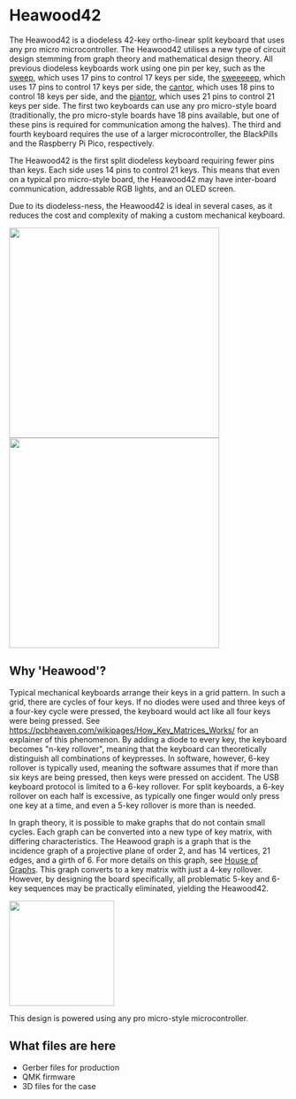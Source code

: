 # Heawood42

The Heawood42 is a diodeless 42-key ortho-linear split keyboard that uses any pro micro microcontroller. The Heawood42 utilises a new type of circuit design stemming from graph theory and mathematical design theory. All previous diodeless keyboards work using one pin per key, such as the [sweep](https://github.com/davidphilipbarr/Sweep), which uses 17 pins to control 17 keys per side, the [sweeeeep](https://fingerpunch.xyz/product/sweeeeep/), which uses 17 pins to control 17 keys per side, the [cantor](https://github.com/diepala/cantor), which uses 18 pins to control 18 keys per side, and the [piantor](https://github.com/beekeeb/piantor), which uses 21 pins to control 21 keys per side. The first two keyboards can use any pro micro-style board (traditionally, the pro micro-style boards have 18 pins available, but one of these pins is required for communication among the halves). The third and fourth keyboard requires the use of a larger microcontroller, the BlackPills and the Raspberry Pi Pico, respectively. 

The Heawood42 is the first split diodeless keyboard requiring fewer pins than keys. Each side uses 14 pins to control 21 keys. This means that even on a typical pro micro-style board, the Heawood42 may have inter-board communication, addressable RGB lights, and an OLED screen. 

Due to its diodeless-ness, the Heawood42 is ideal in several cases, as it reduces the cost and complexity of making a custom mechanical keyboard.

<img src="https://github.com/triliu/Heawood42/assets/3928134/d9548d26-492f-40ff-b97c-e8ae36825b7c" width="380">
<img src="https://github.com/triliu/Heawood42/assets/3928134/e1ea87da-0814-44ba-95fe-ba899eff5412" width="380">



## Why 'Heawood'?

Typical mechanical keyboards arrange their keys in a grid pattern. In such a grid, there are cycles of four keys. If no diodes were used and three keys of a four-key cycle were pressed, the keyboard would act like all four keys were being pressed. See https://pcbheaven.com/wikipages/How_Key_Matrices_Works/ for an explainer of this phenomenon. By adding a diode to every key, the keyboard becomes "n-key rollover", meaning that the keyboard can theoretically distinguish all combinations of keypresses. In software, however, 6-key rollover is typically used, meaning the software assumes that if more than six keys are being pressed, then keys were pressed on accident. The USB keyboard protocol is limited to a 6-key rollover. For split keyboards, a 6-key rollover on each half is excessive, as typically one finger would only press one key at a time, and even a 5-key rollover is more than is needed. 

In graph theory, it is possible to make graphs that do not contain small cycles. Each graph can be converted into a new type of key matrix, with differing characteristics. The Heawood graph is a graph that is the incidence graph of a projective plane of order 2, and has 14 vertices, 21 edges, and a girth of 6. For more details on this graph, see [House of Graphs](https://houseofgraphs.org/graphs/1154). This graph converts to a key matrix with just a 4-key rollover. However, by designing the board specifically, all problematic 5-key and 6-key sequences may be practically eliminated, yielding the Heawood42. 

<img src="https://github.com/triliu/Heawood42/assets/3928134/4ef2aa62-9b1a-47e1-b93b-3c5a06f6acfd" width="190">


This design is powered using any pro micro-style microcontroller.

## What files are here

- Gerber files for production
- QMK firmware
- 3D files for the case


